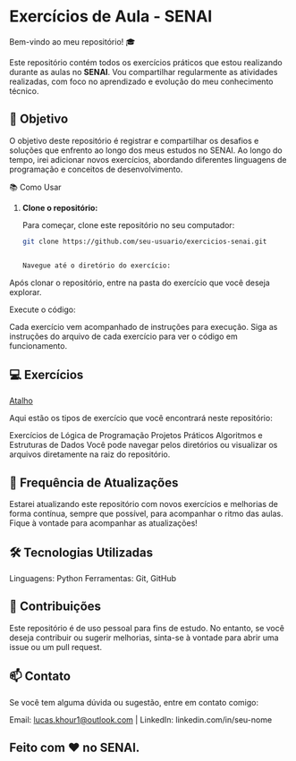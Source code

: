 # Exercícios de Aula - SENAI

Bem-vindo ao meu repositório! 🎓

Este repositório contém todos os exercícios práticos que estou realizando durante as aulas no **SENAI**. Vou compartilhar regularmente as atividades realizadas, com foco no aprendizado e evolução do meu conhecimento técnico.

## 🚀 Objetivo

O objetivo deste repositório é registrar e compartilhar os desafios e soluções que enfrento ao longo dos meus estudos no SENAI. Ao longo do tempo, irei adicionar novos exercícios, abordando diferentes linguagens de programação e conceitos de desenvolvimento.

 📚 Como Usar

1. **Clone o repositório:**

   Para começar, clone este repositório no seu computador:
   
   ```bash
   git clone https://github.com/seu-usuario/exercicios-senai.git


   Navegue até o diretório do exercício:

Após clonar o repositório, entre na pasta do exercício que você deseja explorar.

Execute o código:

Cada exercício vem acompanhado de instruções para execução. Siga as instruções do arquivo de cada exercício para ver o código em funcionamento.

## 💻 Exercícios      
[Atalho](https://github.com/lucaskhourybr/Python/tree/main/Exerc%C3%ADcios)

Aqui estão os tipos de exercício que você encontrará neste repositório:

Exercícios de Lógica de Programação
Projetos Práticos
Algoritmos e Estruturas de Dados
Você pode navegar pelos diretórios ou visualizar os arquivos diretamente na raiz do repositório.

## 📅 Frequência de Atualizações
Estarei atualizando este repositório com novos exercícios e melhorias de forma contínua, sempre que possível, para acompanhar o ritmo das aulas. Fique à vontade para acompanhar as atualizações!

## 🛠️ Tecnologias Utilizadas
Linguagens: Python 
Ferramentas: Git, GitHub

## 🤝 Contribuições
Este repositório é de uso pessoal para fins de estudo. No entanto, se você deseja contribuir ou sugerir melhorias, sinta-se à vontade para abrir uma issue ou um pull request.

## 📫 Contato
Se você tem alguma dúvida ou sugestão, entre em contato comigo:

Email: lucas.khour1@outlook.com        |       LinkedIn: linkedin.com/in/seu-nome

## Feito com ❤️ no SENAI.
